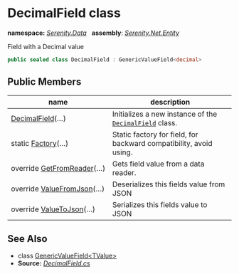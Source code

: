 # DecimalField class
**namespace:** *[Serenity.Data](../README.md#serenity.data-namespace)*   **assembly**: *[Serenity.Net.Entity](../README.md)*

Field with a Decimal value

```csharp
public sealed class DecimalField : GenericValueField<decimal>
```

## Public Members

| name | description |
| --- | --- |
| [DecimalField](DecimalField/DecimalField.md)(…) | Initializes a new instance of the [`DecimalField`](DecimalField.md) class. |
| static [Factory](DecimalField/Factory.md)(…) | Static factory for field, for backward compatibility, avoid using. |
| override [GetFromReader](DecimalField/GetFromReader.md)(…) | Gets field value from a data reader. |
| override [ValueFromJson](DecimalField/ValueFromJson.md)(…) | Deserializes this fields value from JSON |
| override [ValueToJson](DecimalField/ValueToJson.md)(…) | Serializes this fields value to JSON |

## See Also

* class [GenericValueField&lt;TValue&gt;](GenericValueField-1.md)
* **Source:** *[DecimalField.cs](https://github.com/serenity-is/Serenity/blob/master/src/Serenity.Net.Entity/FieldTypes/DecimalField.cs)*